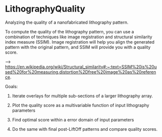# LithographyQuality
Analyzing the quality of a nanofabricated lithography pattern. 


To compute the quality of the lithography pattern, you can use a combination of techniques like image registration and structural similarity index measure (SSIM). Image registration will help you align the generated pattern with the original pattern, and SSIM will provide you with a quality score.

--> https://en.wikipedia.org/wiki/Structural_similarity#:~:text=SSIM%20is%20used%20for%20measuring,distortion%2Dfree%20image%20as%20reference.


Goals: 

1) Iterate overlays for multiple sub-sections of a larger lithography array. 

2) Plot the quality score as a multivariable function of input lithography parameters

3) Find optimal score within a error domain of input parameters

4) Do the same with final post-LiftOff patterns and compare quality scores. 
    
